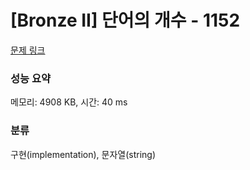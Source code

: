 # [Bronze II] 단어의 개수 - 1152 

[문제 링크](https://www.acmicpc.net/problem/1152) 

### 성능 요약

메모리: 4908 KB, 시간: 40 ms

### 분류

구현(implementation), 문자열(string)

